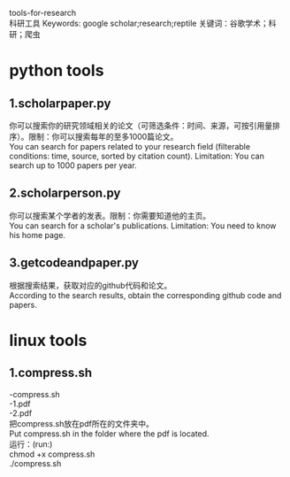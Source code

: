 tools-for-research  
科研工具
Keywords: google scholar;research;reptile
关键词：谷歌学术；科研；爬虫
# python tools
## 1.scholarpaper.py
你可以搜索你的研究领域相关的论文（可筛选条件：时间、来源，可按引用量排序）。限制：你可以搜索每年的至多1000篇论文。  
You can search for papers related to your research field (filterable conditions: time, source, sorted by citation count). Limitation: You can search up to 1000 papers per year.  
## 2.scholarperson.py
你可以搜索某个学者的发表。限制：你需要知道他的主页。  
You can search for a scholar's publications. Limitation: You need to know his home page.  
## 3.getcodeandpaper.py
根据搜索结果，获取对应的github代码和论文。  
According to the search results, obtain the corresponding github code and papers.  
# linux tools
## 1.compress.sh
-compress.sh  
-1.pdf  
-2.pdf  
把compress.sh放在pdf所在的文件夹中。  
Put compress.sh in the folder where the pdf is located.  
运行：(run:)  
chmod +x compress.sh  
./compress.sh
